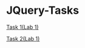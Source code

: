 # JQuery-Tasks


[Task 1(Lab 1)](https://ahmedfahmi0.github.io/JQuery-Tasks/Lab1/Task1/Task1.html)

[Task 2(Lab 1)](https://ahmedfahmi0.github.io/JQuery-Tasks/Lab1/Task2/Task2.html)
